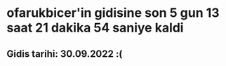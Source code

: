 # ofarukbicer'in gidisine son 5 gun 13 saat 21 dakika 54 saniye kaldi

## Gidis tarihi: 30.09.2022 :(
